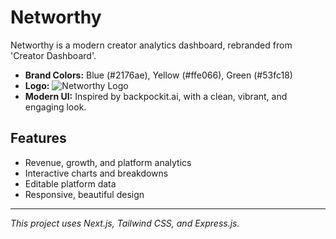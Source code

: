 # Networthy

Networthy is a modern creator analytics dashboard, rebranded from 'Creator Dashboard'.

- **Brand Colors:** Blue (#2176ae), Yellow (#ffe066), Green (#53fc18)
- **Logo:** ![Networthy Logo](../NETWORTHY.png)
- **Modern UI:** Inspired by backpockit.ai, with a clean, vibrant, and engaging look.

## Features
- Revenue, growth, and platform analytics
- Interactive charts and breakdowns
- Editable platform data
- Responsive, beautiful design

---

_This project uses Next.js, Tailwind CSS, and Express.js._
